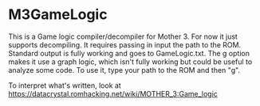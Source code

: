 # M3GameLogic
This is a Game logic compiler/decompiler for Mother 3.
For now it just supports decompiling.
It requires passing in input the path to the ROM.
Standard output is fully working and goes to GameLogic.txt.
The g option makes it use a graph logic, which isn't fully working but could be useful to analyze some code.
To use it, type your path to the ROM and then "g".

To interpret what's written, look at https://datacrystal.romhacking.net/wiki/MOTHER_3:Game_logic
